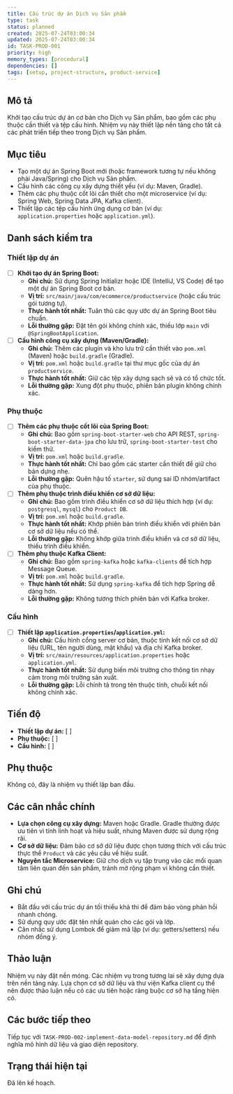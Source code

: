```yaml
---
title: Cấu trúc dự án Dịch vụ Sản phẩm
type: task
status: planned
created: 2025-07-24T03:00:34
updated: 2025-07-24T03:00:34
id: TASK-PROD-001
priority: high
memory_types: [procedural]
dependencies: []
tags: [setup, project-structure, product-service]
---
```


## Mô tả

Khởi tạo cấu trúc dự án cơ bản cho Dịch vụ Sản phẩm, bao gồm các phụ thuộc cần thiết và tệp cấu hình. Nhiệm vụ này thiết lập nền tảng cho tất cả các phát triển tiếp theo trong Dịch vụ Sản phẩm.

## Mục tiêu

*   Tạo một dự án Spring Boot mới (hoặc framework tương tự nếu không phải Java/Spring) cho Dịch vụ Sản phẩm.
*   Cấu hình các công cụ xây dựng thiết yếu (ví dụ: Maven, Gradle).
*   Thêm các phụ thuộc cốt lõi cần thiết cho một microservice (ví dụ: Spring Web, Spring Data JPA, Kafka client).
*   Thiết lập các tệp cấu hình ứng dụng cơ bản (ví dụ: `application.properties` hoặc `application.yml`).

## Danh sách kiểm tra

### Thiết lập dự án
- [ ] **Khởi tạo dự án Spring Boot:**
    - **Ghi chú:** Sử dụng Spring Initializr hoặc IDE (IntelliJ, VS Code) để tạo một dự án Spring Boot cơ bản.
    - **Vị trí:** `src/main/java/com/ecommerce/productservice` (hoặc cấu trúc gói tương tự).
    - **Thực hành tốt nhất:** Tuân thủ các quy ước dự án Spring Boot tiêu chuẩn.
    - **Lỗi thường gặp:** Đặt tên gói không chính xác, thiếu lớp `main` với `@SpringBootApplication`.
- [ ] **Cấu hình công cụ xây dựng (Maven/Gradle):**
    - **Ghi chú:** Thêm các plugin và kho lưu trữ cần thiết vào `pom.xml` (Maven) hoặc `build.gradle` (Gradle).
    - **Vị trí:** `pom.xml` hoặc `build.gradle` tại thư mục gốc của dự án `productservice`.
    - **Thực hành tốt nhất:** Giữ các tệp xây dựng sạch sẽ và có tổ chức tốt.
    - **Lỗi thường gặp:** Xung đột phụ thuộc, phiên bản plugin không chính xác.

### Phụ thuộc
- [ ] **Thêm các phụ thuộc cốt lõi của Spring Boot:**
    - **Ghi chú:** Bao gồm `spring-boot-starter-web` cho API REST, `spring-boot-starter-data-jpa` cho lưu trữ, `spring-boot-starter-test` cho kiểm thử.
    - **Vị trí:** `pom.xml` hoặc `build.gradle`.
    - **Thực hành tốt nhất:** Chỉ bao gồm các starter cần thiết để giữ cho bản dựng nhẹ.
    - **Lỗi thường gặp:** Quên hậu tố `starter`, sử dụng sai ID nhóm/artifact của phụ thuộc.
- [ ] **Thêm phụ thuộc trình điều khiển cơ sở dữ liệu:**
    - **Ghi chú:** Bao gồm trình điều khiển cơ sở dữ liệu thích hợp (ví dụ: `postgresql`, `mysql`) cho `Product DB`.
    - **Vị trí:** `pom.xml` hoặc `build.gradle`.
    - **Thực hành tốt nhất:** Khớp phiên bản trình điều khiển với phiên bản cơ sở dữ liệu nếu có thể.
    - **Lỗi thường gặp:** Không khớp giữa trình điều khiển và cơ sở dữ liệu, thiếu trình điều khiển.
- [ ] **Thêm phụ thuộc Kafka Client:**
    - **Ghi chú:** Bao gồm `spring-kafka` hoặc `kafka-clients` để tích hợp Message Queue.
    - **Vị trí:** `pom.xml` hoặc `build.gradle`.
    - **Thực hành tốt nhất:** Sử dụng `spring-kafka` để tích hợp Spring dễ dàng hơn.
    - **Lỗi thường gặp:** Không tương thích phiên bản với Kafka broker.

### Cấu hình
- [ ] **Thiết lập `application.properties`/`application.yml`:**
    - **Ghi chú:** Cấu hình cổng server cơ bản, thuộc tính kết nối cơ sở dữ liệu (URL, tên người dùng, mật khẩu) và địa chỉ Kafka broker.
    - **Vị trí:** `src/main/resources/application.properties` hoặc `application.yml`.
    - **Thực hành tốt nhất:** Sử dụng biến môi trường cho thông tin nhạy cảm trong môi trường sản xuất.
    - **Lỗi thường gặp:** Lỗi chính tả trong tên thuộc tính, chuỗi kết nối không chính xác.

## Tiến độ

*   **Thiết lập dự án:** [ ]
*   **Phụ thuộc:** [ ]
*   **Cấu hình:** [ ]

## Phụ thuộc

Không có, đây là nhiệm vụ thiết lập ban đầu.

## Các cân nhắc chính

*   **Lựa chọn công cụ xây dựng:** Maven hoặc Gradle. Gradle thường được ưu tiên vì tính linh hoạt và hiệu suất, nhưng Maven được sử dụng rộng rãi.
*   **Cơ sở dữ liệu:** Đảm bảo cơ sở dữ liệu được chọn tương thích với cấu trúc thực thể `Product` và các yêu cầu về hiệu suất.
*   **Nguyên tắc Microservice:** Giữ cho dịch vụ tập trung vào các mối quan tâm liên quan đến sản phẩm, tránh mở rộng phạm vi không cần thiết.

## Ghi chú

*   Bắt đầu với cấu trúc dự án tối thiểu khả thi để đảm bảo vòng phản hồi nhanh chóng.
*   Sử dụng quy ước đặt tên nhất quán cho các gói và lớp.
*   Cân nhắc sử dụng Lombok để giảm mã lặp (ví dụ: getters/setters) nếu nhóm đồng ý.

## Thảo luận

Nhiệm vụ này đặt nền móng. Các nhiệm vụ trong tương lai sẽ xây dựng dựa trên nền tảng này. Lựa chọn cơ sở dữ liệu và thư viện Kafka client cụ thể nên được thảo luận nếu có các ưu tiên hoặc ràng buộc cơ sở hạ tầng hiện có.

## Các bước tiếp theo

Tiếp tục với `TASK-PROD-002-implement-data-model-repository.md` để định nghĩa mô hình dữ liệu và giao diện repository.

## Trạng thái hiện tại

Đã lên kế hoạch.